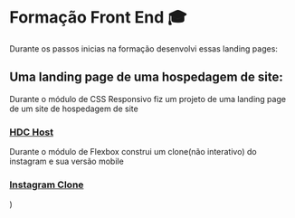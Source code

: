 # Formação Front End 🎓
Durante os passos inicias na formação desenvolvi essas landing pages:

## Uma landing page de uma hospedagem de site:

Durante o módulo de CSS Responsivo fiz um projeto de uma landing page de um site de hospedagem de site
### [HDC Host](https://wagnernazarios.github.io/formacao-front-end/7%20-%203%C2%BA%20projeto%20HDC%20Host/index.html)

Durante o módulo de Flexbox construi um clone(não interativo) do instagram e sua versão mobile 
### [Instagram Clone](https://wagnernazarios.github.io/formacao-front-end/9%20-%204%C2%BA%20projeto%20Instagram%20Clone/index.html)

)

